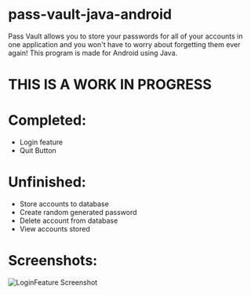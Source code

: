 # pass-vault-java-android
Pass Vault allows you to store your passwords for all of your accounts in one application and you won't have to worry about forgetting them ever again! This program is made for Android using Java. 

# **THIS IS A WORK IN PROGRESS**

# Completed:
- Login feature
- Quit Button

# Unfinished:
- Store accounts to database
- Create random generated password
- Delete account from database
- View accounts stored
  
# Screenshots:
![LoginFeature Screenshot](https://github.com/justvinny/pass-vault-java-android/blob/master/Screenshots/LoginScreen.JPG)
